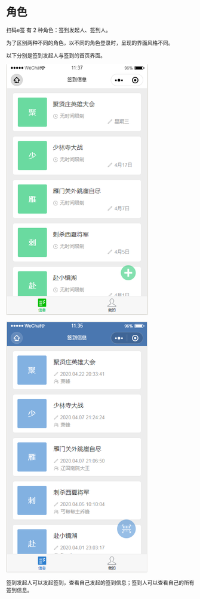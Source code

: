 # 角色

扫码e签 有 2 种角色：签到发起人、签到人。

为了区别两种不同的角色，以不同的角色登录时，呈现的界面风格不同。

以下分别是签到发起人与签到的首页界面。

![&#x9996;&#x9875;&#xFF08;&#x7B7E;&#x5230;&#x53D1;&#x8D77;&#x4EBA;&#xFF09;](../.gitbook/assets/admin_home.png)

![&#x9996;&#x9875;&#xFF08;&#x7B7E;&#x5230;&#x4EBA;&#xFF09;](../.gitbook/assets/comuser_home.png)

签到发起人可以发起签到，查看自己发起的签到信息；签到人可以查看自己的所有签到信息。

